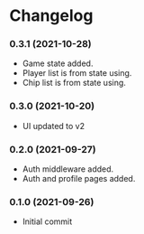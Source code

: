 Changelog
=========

### 0.3.1 (2021-10-28)
* Game state added.
* Player list is from state using.
* Chip list is from state using.


### 0.3.0 (2021-10-20)
* UI updated to v2


### 0.2.0 (2021-09-27)
* Auth middleware added.
* Auth and profile pages added.


### 0.1.0 (2021-09-26)
* Initial commit
